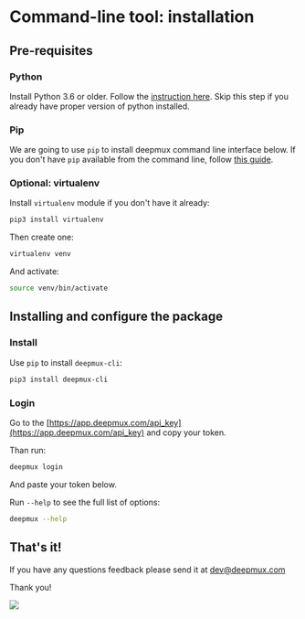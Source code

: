 # Command-line tool: installation

## Pre-requisites

### Python

Install Python 3.6 or older. Follow the  [instruction here](https://wiki.python.org/moin/BeginnersGuide/Download).
Skip this step if you already have proper version of python installed.

### Pip

We are going to use `pip` to install deepmux command line interface below. If you don't have `pip` available from the command line, follow [this guide](https://pip.pypa.io/en/stable/installing/).

### Optional: virtualenv

Install `virtualenv` module if you don't have it already:

```bash
pip3 install virtualenv
```

Then create one:
```bash
virtualenv venv
```

And activate:
```bash
source venv/bin/activate
```

## Installing and configure the package

### Install

Use `pip` to install `deepmux-cli`:
```bash
pip3 install deepmux-cli
```

### Login

Go to the [https://app.deepmux.com/api_key](https://app.deepmux.com/api_key) and copy your token.

Than run:
```bash
deepmux login
```
And paste your token below.

Run `--help` to see the full list of options:
```bash
deepmux --help
``` 

## That's it!

If you have any questions feedback please send it at [dev@deepmux.com](mailto:dev@deepmux.com)

Thank you!

![](https://i.imgur.com/UMMcZNg.jpg)
